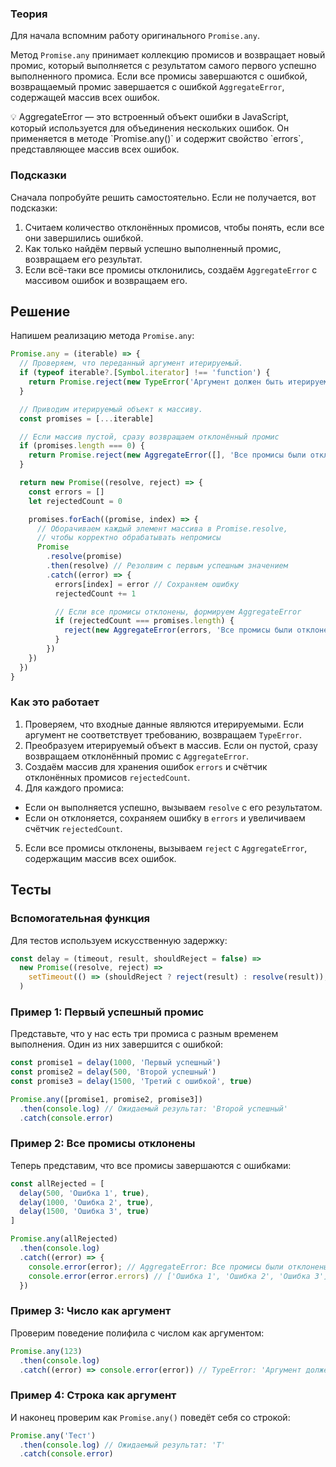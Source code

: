 ### Теория

Для начала вспомним работу оригинального `Promise.any`.

Метод `Promise.any` принимает коллекцию промисов и возвращает новый промис, который выполняется с результатом самого первого успешно выполненного промиса. Если все промисы завершаются с ошибкой, возвращаемый промис завершается с ошибкой `AggregateError`, содержащей массив всех ошибок.

<aside>
💡 AggregateError — это встроенный объект ошибки в JavaScript, который используется для объединения нескольких ошибок. Он применяется в методе `Promise.any()` и содержит свойство `errors`, представляющее массив всех ошибок.
</aside>

### Подсказки

Сначала попробуйте решить самостоятельно. Если не получается, вот подсказки:

1. Считаем количество отклонённых промисов, чтобы понять, если все они завершились ошибкой.
2. Как только найдём первый успешно выполненный промис, возвращаем его результат.
3. Если всё-таки все промисы отклонились, создаём `AggregateError` с массивом ошибок и возвращаем его.

## Решение

Напишем реализацию метода `Promise.any`:

```js
Promise.any = (iterable) => {
  // Проверяем, что переданный аргумент итерируемый.
  if (typeof iterable?.[Symbol.iterator] !== 'function') {
    return Promise.reject(new TypeError('Аргумент должен быть итерируемым'))
  }

  // Приводим итерируемый объект к массиву.
  const promises = [...iterable]

  // Если массив пустой, сразу возвращаем отклонённый промис
  if (promises.length === 0) {
    return Promise.reject(new AggregateError([], 'Все промисы были отклонены'))
  }

  return new Promise((resolve, reject) => {
    const errors = []
    let rejectedCount = 0

    promises.forEach((promise, index) => {
      // Оборачиваем каждый элемент массива в Promise.resolve,
      // чтобы корректно обрабатывать непромисы
      Promise
        .resolve(promise)
        .then(resolve) // Резолвим с первым успешным значением
        .catch((error) => {
          errors[index] = error // Сохраняем ошибку
          rejectedCount += 1

          // Если все промисы отклонены, формируем AggregateError
          if (rejectedCount === promises.length) {
            reject(new AggregateError(errors, 'Все промисы были отклонены'));
          }
        })
    })
  })
}
```

### Как это работает

1. Проверяем, что входные данные являются итерируемыми. Если аргумент не соответствует требованию, возвращаем `TypeError`.
2. Преобразуем итерируемый объект в массив. Если он пустой, сразу возвращаем отклонённый промис с `AggregateError`.
3. Создаём массив для хранения ошибок `errors` и счётчик отклонённых промисов `rejectedCount`.
4. Для каждого промиса:
  - Если он выполняется успешно, вызываем `resolve` с его результатом.
  - Если он отклоняется, сохраняем ошибку в `errors` и увеличиваем счётчик `rejectedCount`.
5. Если все промисы отклонены, вызываем `reject` с `AggregateError`, содержащим массив всех ошибок.

## Тесты

### Вспомогательная функция

Для тестов используем искусственную задержку:

```js
const delay = (timeout, result, shouldReject = false) =>
  new Promise((resolve, reject) =>
    setTimeout(() => (shouldReject ? reject(result) : resolve(result)), timeout)
  )
```

### Пример 1: Первый успешный промис

Представьте, что у нас есть три промиса с разным временем выполнения. Один из них завершится с ошибкой:

```js
const promise1 = delay(1000, 'Первый успешный')
const promise2 = delay(500, 'Второй успешный')
const promise3 = delay(1500, 'Третий с ошибкой', true)

Promise.any([promise1, promise2, promise3])
  .then(console.log) // Ожидаемый результат: 'Второй успешный'
  .catch(console.error)
```

### Пример 2: Все промисы отклонены

Теперь представим, что все промисы завершаются с ошибками:

```js
const allRejected = [
  delay(500, 'Ошибка 1', true),
  delay(1000, 'Ошибка 2', true),
  delay(1500, 'Ошибка 3', true)
]

Promise.any(allRejected)
  .then(console.log)
  .catch((error) => {
    console.error(error); // AggregateError: Все промисы были отклонены
    console.error(error.errors) // ['Ошибка 1', 'Ошибка 2', 'Ошибка 3']
  })
```

### Пример 3: Число как аргумент

Проверим поведение полифила с числом как аргументом:

```js
Promise.any(123)
  .then(console.log)
  .catch((error) => console.error(error)) // TypeError: 'Аргумент должен быть итерируемым'
```

### Пример 4: Строка как аргумент

И наконец проверим как `Promise.any()` поведёт себя со строкой:

```js
Promise.any('Тест')
  .then(console.log) // Ожидаемый результат: 'Т'
  .catch(console.error)
```
